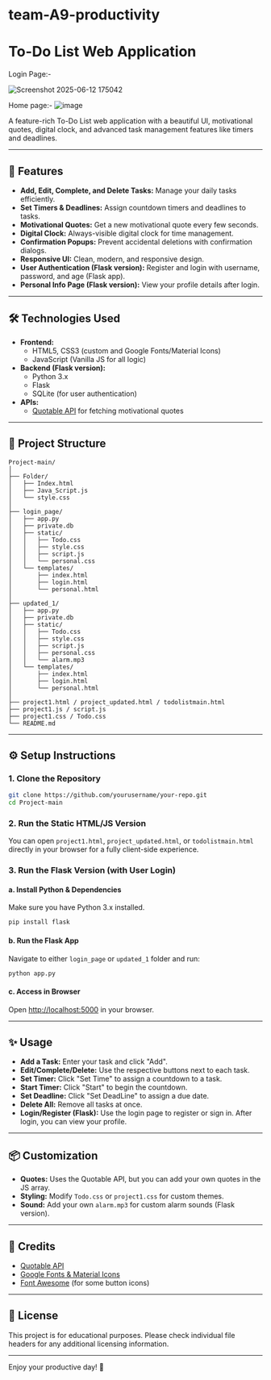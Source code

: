 # team-A9-productivity
# To-Do List Web Application
Login Page:-

![Screenshot 2025-06-12 175042](https://github.com/user-attachments/assets/2a8b73ba-57d5-4c5c-874e-9904b67a829a)


Home page:-
![image](https://github.com/user-attachments/assets/fd8047c1-23c8-459e-948e-ca8f89a0e52a)


A feature-rich To-Do List web application with a beautiful UI, motivational quotes, digital clock, and advanced task management features like timers and deadlines.

---

## 🚀 Features

- **Add, Edit, Complete, and Delete Tasks:** Manage your daily tasks efficiently.
- **Set Timers & Deadlines:** Assign countdown timers and deadlines to tasks.
- **Motivational Quotes:** Get a new motivational quote every few seconds.
- **Digital Clock:** Always-visible digital clock for time management.
- **Confirmation Popups:** Prevent accidental deletions with confirmation dialogs.
- **Responsive UI:** Clean, modern, and responsive design.
- **User Authentication (Flask version):** Register and login with username, password, and age (Flask app).
- **Personal Info Page (Flask version):** View your profile details after login.

---

## 🛠️ Technologies Used

- **Frontend:**
  - HTML5, CSS3 (custom and Google Fonts/Material Icons)
  - JavaScript (Vanilla JS for all logic)
- **Backend (Flask version):**
  - Python 3.x
  - Flask
  - SQLite (for user authentication)
- **APIs:**
  - [Quotable API](https://api.quotable.io/random) for fetching motivational quotes

---

## 📁 Project Structure

```
Project-main/
│
├── Folder/
│   ├── Index.html
│   ├── Java_Script.js
│   └── style.css
│
├── login_page/
│   ├── app.py
│   ├── private.db
│   ├── static/
│   │   ├── Todo.css
│   │   ├── style.css
│   │   ├── script.js
│   │   └── personal.css
│   └── templates/
│       ├── index.html
│       ├── login.html
│       └── personal.html
│
├── updated_1/
│   ├── app.py
│   ├── private.db
│   ├── static/
│   │   ├── Todo.css
│   │   ├── style.css
│   │   ├── script.js
│   │   ├── personal.css
│   │   └── alarm.mp3
│   └── templates/
│       ├── index.html
│       ├── login.html
│       └── personal.html
│
├── project1.html / project_updated.html / todolistmain.html
├── project1.js / script.js
├── project1.css / Todo.css
└── README.md
```

---

## ⚙️ Setup Instructions

### 1. **Clone the Repository**

```bash
git clone https://github.com/yourusername/your-repo.git
cd Project-main
```

### 2. **Run the Static HTML/JS Version**

You can open `project1.html`, `project_updated.html`, or `todolistmain.html` directly in your browser for a fully client-side experience.

### 3. **Run the Flask Version (with User Login)**

#### a. **Install Python & Dependencies**

Make sure you have Python 3.x installed.

```bash
pip install flask
```

#### b. **Run the Flask App**

Navigate to either `login_page` or `updated_1` folder and run:

```bash
python app.py
```

#### c. **Access in Browser**

Open [http://localhost:5000](http://localhost:5000) in your browser.

---

## ✨ Usage

- **Add a Task:** Enter your task and click "Add".
- **Edit/Complete/Delete:** Use the respective buttons next to each task.
- **Set Timer:** Click "Set Time" to assign a countdown to a task.
- **Start Timer:** Click "Start" to begin the countdown.
- **Set Deadline:** Click "Set DeadLine" to assign a due date.
- **Delete All:** Remove all tasks at once.
- **Login/Register (Flask):** Use the login page to register or sign in. After login, you can view your profile.

---

## 📦 Customization

- **Quotes:** Uses the Quotable API, but you can add your own quotes in the JS array.
- **Styling:** Modify `Todo.css` or `project1.css` for custom themes.
- **Sound:** Add your own `alarm.mp3` for custom alarm sounds (Flask version).

---

## 📝 Credits

- [Quotable API](https://api.quotable.io/)
- [Google Fonts & Material Icons](https://fonts.google.com/icons)
- [Font Awesome](https://fontawesome.com/) (for some button icons)

---

## 📄 License

This project is for educational purposes. Please check individual file headers for any additional licensing information.

---

Enjoy your productive day! 🚀
